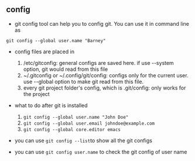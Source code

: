 ## config
- git config tool can help you to config git. You can use it in command line as
```
git config --global user.name "Barney"
```
- config files are placed in
	1. /etc/gitconfig: general configs are saved here. if use --system option, git would read from this file
	2. ~/.gitconfig or ~/.config/git/config: configs only for the current user. use --global option to make git read from this file.
	3. every git project folder's config, which is .git/config: only works for the project

- what to do after git is installed
	1. `git config --global user.name "John Doe"`
	2. `git config --global user.email johndoe@example.com`
	3. `git config --global core.editor emacs`

- you can use `git config --list`to show all the git configs
- you can use `git config user.name` to check the git config of user name